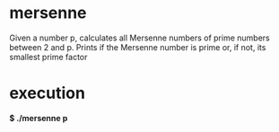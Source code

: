 # mersenne
Given a number p, calculates all Mersenne numbers of prime numbers between 2 and p. Prints if the Mersenne number is prime or, if not, its smallest prime factor

# execution
__$ ./mersenne p__
